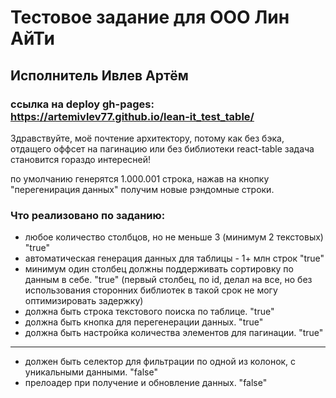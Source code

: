 # Тестовое задание для ООО Лин АйТи
## Исполнитель Ивлев Артём

### ссылка на deploy gh-pages: https://artemivlev77.github.io/lean-it_test_table/

Здравствуйте, моё почтение архитектору, потому как без бэка, отдащего оффсет на пагинацию или без 
библиотеки react-table задача становится гораздо интересней! 

по умолчанию генерятся 1.000.001 строка, нажав на кнопку "перегенирация данных" получим новые рэндомные строки.
### Что реализовано по заданию:
 
 - любое количество столбцов, но не меньше 3 (минимум 2 текстовых) "true"
 - автоматическая генерация данных для таблицы - 1+ млн строк "true"
 - минимум один столбец должны поддерживать сортировку по данным в себе. "true" (первый столбец, по id, делал на все, но без использования сторонних библиотек в такой срок не могу оптимизировать задержку) 
 - должна быть строка текстового поиска по таблице. "true"
 - должна быть кнопка для перегенерации данных. "true"
 - должна быть настройка количества элементов для пагинации. "true"
__________________________________________________________________________________________
 - должен быть селектор для фильтрации по одной из колонок, с уникальными данными. "false"
 - прелоадер при получение и обновление данных. "false"
